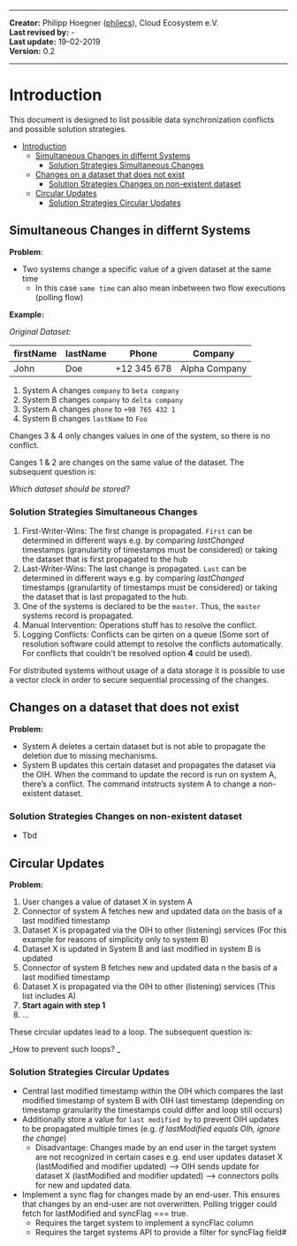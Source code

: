 
---

**Creator:** Philipp Hoegner ([philecs](https://github.com/philecs)), Cloud Ecosystem e.V. <br>
**Last revised by:** -  <br>
**Last update:** 19-02-2019<br>
**Version:** 0.2<br>

---

# Introduction

This document is designed to list possible data synchronization conflicts and possible solution strategies.

- [Introduction](#introduction)
  - [Simultaneous Changes in differnt Systems](#simultaneous-changes-in-differnt-systems)
    - [Solution Strategies Simultaneous Changes](#solution-strategies-simultaneous-changes)
  - [Changes on a dataset that does not exist](#changes-on-a-dataset-that-does-not-exist)
    - [Solution Strategies Changes on non-existent dataset](#solution-strategies-changes-on-non-existent-dataset)
  - [Circular Updates](#circular-updates)
    - [Solution Strategies Circular Updates](#solution-strategies-circular-updates)

## Simultaneous Changes in differnt Systems

**Problem**:

- Two systems change a specific value of a given dataset at the same time
  - In this case `same time` can also mean inbetween two flow executions (polling flow)

**Example:**

_Original Dataset:_

|firstName|lastName|Phone|Company|
|---|---|---|---|
|John|Doe|+12 345 678|Alpha Company|

1. System A changes `company` to `beta company`
2. System B changes `company` to `delta company`
3. System A changes `phone` to `+98 765 432 1`
4. System B changes `lastName` to `Foo`

Changes 3 & 4 only changes values in one of the system, so there is no conflict.

Canges 1 & 2 are changes on the same value of the dataset. The subsequent question is:

_Which dataset should be stored?_

### Solution Strategies Simultaneous Changes

1. First-Writer-Wins: The first change is propagated. `First` can be determined in different ways e.g. by comparing _lastChanged_ timestamps (granulartity of timestamps must be considered) or taking the dataset that is first propagated to the hub
2. Last-Writer-Wins: The last change is propagated. `Last` can be determined in different ways e.g. by comparing _lastChanged_ timestamps (granulartity of timestamps must be considered)  or taking the dataset that is last propagated to the hub.
3. One of the systems is declared to be the `master`. Thus, the `master` systems record is propagated.
4. Manual Intervention: Operations stuff has to resolve the conflict.
5. Logging Conflicts: Conflicts can be qirten on a queue (Some sort of resolution software could attempt to resolve the conflicts automatically. For conflicts that couldn't be resolved option **4** could be used).

For distributed systems without usage of a data storage it is possible to use a vector clock in order to secure sequential processing of the changes.

## Changes on a dataset that does not exist

**Problem:**

- System A deletes a certain dataset but is not able to propagate the deletion due to missing mechanisms.
- System B updates this certain dataset and propagates the dataset via the OIH. When the command to update the record is run on system A, there’s a conflict. The command intstructs system A to change a non-existent dataset.

### Solution Strategies Changes on non-existent dataset

- Tbd

## Circular Updates

**Problem:**

1. User changes a value of dataset X in system A
2. Connector of system A fetches new and updated data on the basis of a last modified timestamp
3. Dataset X is propagated via the OIH to other (listening) services (For this example for reasons of simplicity only to system B)
4. Dataset X is updated in System B and last modified in system B is updated
5. Connector of system B fetches new and updated data n the basis of a last modified timestamp
6. Dataset X is propagated via the OIH to other (listening) services (This list includes A)
7. **Start again with step 1**
8. ...

These circular updates lead to a loop. The subsequent question is:

_How to prevent such loops? _

### Solution Strategies Circular Updates

- Central last modified timestamp within the OIH which compares the last modified timestamp of system B with OIH last timestamp (depending on timestamp granularity the timestamps could differ and loop still occurs)
- Additionally store a value for `last modified by` to prevent OIH updates to be propagated multiple times (e.g. _if lastModified equals OIh, ignore the change_)
  - Disadvantage: Changes made by an end user in the target system are not recognized in certain cases e.g. end user updates dataset X (lastModified and modifier updated) --> OIH sends update for dataset X (lastModified and modifier updated) --> connectors polls for new and updated data.
- Implement a sync flag for changes made by an end-user. This ensures that changes by an end-user are not overwritten. Polling trigger could fetch for lastModified and syncFlag === true.
  - Requires the target system to implement a syncFlac column
  - Requires the target systems API to provide a filter for syncFlag field#
